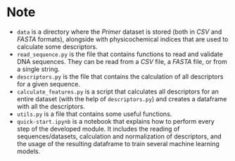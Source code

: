 # Note

* `data` is a directory where the *Primer* dataset is stored (both in *CSV* and *FASTA* formats), alongside with physicochemical indices that are used to calculate some descriptors.
* `read_sequence.py` is the file that contains functions to read and validate DNA sequences. They can be read from a *CSV* file, a *FASTA* file, or from a single string.
* `descriptors.py` is the file that contains the calculation of all descriptors for a given sequence.
* `calculate_features.py` is a script that calculates all descriptors for an entire dataset (with the help of `descriptors.py`) and creates a dataframe with all the descriptors.
* `utils.py` is a file that contains some useful functions.
* `quick-start.ipynb` is a notebook that explains how to perform every step of the developed module. It includes the reading of sequences/datasets, calculation and normalization of descriptors, and the usage of the resulting dataframe to train several machine learning models.
